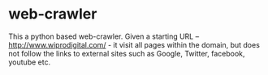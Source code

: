 # web-crawler
This a python based web-crawler. Given a starting URL – http://www.wiprodigital.com/ - it visit all pages within the domain, but does not follow the links to external sites such as Google, Twitter, facebook, youtube etc. 
